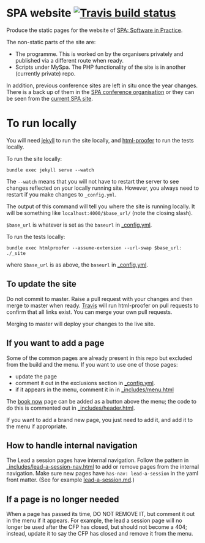 # SPA website [![Travis build status](https://api.travis-ci.org/spaconference/spa-website.svg?branch=master)](https://travis-ci.org/spaconference/spa-website)

Produce the static pages for the website of [SPA: Software in Practice](http://spaconference.org).

The non-static parts of the site are:

 - The programme. This is worked on by the organisers privately and published via a different route when ready.
 - Scripts under MySpa. The PHP functionality of the site is in another (currently private) repo.

In addition, previous conference sites are left in situ once the year changes. There is a back up of them in the [SPA conference organisation](https://github.com/spaconference/previous-spa-sites) or they can be seen from the [current SPA site](http://spaconference.org).

# To run locally

You will need [jekyll](https://jekyllrb.com/docs/quickstart/) to run the site locally, and [html-proofer](https://rubygems.org/gems/html-proofer/) to run the tests locally.

To run the site locally:

```
bundle exec jekyll serve --watch
```

The `--watch` means that you will not have to restart the server to see changes reflected on your locally running site. However, you always need to restart if you make changes to `_config.yml`.

The output of this command will tell you where the site is running locally. It will be something like `localhost:4000/$base_url/` (note the closing slash).

`$base_url` is whatever is set as the `baseurl` in [_config.yml](_config.yml).

To run the tests locally:

```
bundle exec htmlproofer --assume-extension --url-swap $base_url: ./_site
```

where `$base_url` is as above, the `baseurl` in [_config.yml](_config.yml).

## To update the site

Do not commit to master. Raise a pull request with your changes and then merge to master when ready. [Travis](https://travis-ci.org/spaconference/spa-website) will run html-proofer on pull requests to confirm that all links exist. You can merge your own pull requests.

Merging to master will deploy your changes to the live site.

## If you want to add a page

Some of the common pages are already present in this repo but excluded from the build and the menu. If you want to use one of those pages:

- update the page
- comment it out in the exclusions section in [_config.yml](_config.yml).
- if it appears in the menu, comment it in in [_includes/menu.html](_includes/menu.html)

The [book now](book-now.md) page can be added as a button above the menu; the code to do this is commented out in [_includes/header.html](_includes/header.html).

If you want to add a brand new page, you just need to add it, and add it to the menu if appropriate.

## How to handle internal navigation

The Lead a session pages have internal navigation. Follow the pattern in [_includes/lead-a-session-nav.html](_includes/lead-a-session-nav.html) to add or remove pages from the internal navigation. Make sure new pages have `has-nav: lead-a-session` in the yaml front matter. (See for example [lead-a-session.md](/lead-a-session.md).)

## If a page is no longer needed

When a page has passed its time, DO NOT REMOVE IT, but comment it out in the menu if it appears. For example, the lead a session page will no longer be used after the CFP has closed, but should not become a 404; instead, update it to say the CFP has closed and remove it from the menu.
